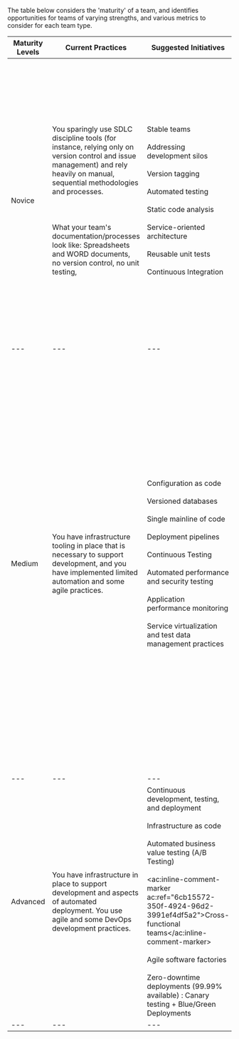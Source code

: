 


The table below considers the 'maturity' of a team, and identifies opportunities for teams of varying strengths, and various metrics to consider for each team type.


| Maturity Levels | Current Practices | Suggested Initiatives | Use These Metrics |
| --- | --- | --- | --- |
| Novice | You sparingly use SDLC discipline tools (for instance, relying only on version control and issue management) and rely heavily on manual, sequential methodologies and processes.<br><br><br><br>What your team's documentation/processes look like: Spreadsheets and WORD documents, no version control, no unit testing,<br> | Stable teams<br><br>Addressing development silos<br><br>Version tagging<br><br>Automated testing<br><br>Static code analysis<br><br>Service-oriented architecture<br><br>Reusable unit tests<br><br>Continuous Integration<br> | <ul><li>Return on investment</li><li>User satisfaction</li><li>Resource allocation</li><li>Team distribution</li><li>Cycle time</li><li>Throughput</li><li>Development vs. stabilization</li><li>Firefighting</li><li>Methodology</li><li>Steps necessary for authentications</li><li>Personnel necessary for deployment</li><li>Emergency vs. scheduled</li><li>Broken builds</li><li>Issues related to environment parity</li><li>Defect escape rate</li><li>Number of defects</li></ul> |
| --- | --- | --- | --- |
| Medium | You have infrastructure tooling in place that is necessary to support development, and you have implemented limited automation and some agile practices. | Configuration as code<br><br>Versioned databases<br><br>Single mainline of code<br><br>Deployment pipelines<br><br>Continuous Testing<br><br>Automated performance and security testing<br><br>Application performance monitoring<br><br>Service virtualization and test data management practices<br> | <ul><li>Earned business value</li><li>Effectiveness and user experience</li><li>Team incentives and empowerment</li><li>Features tied to business cases</li><li>Cycle time</li><li>Throughput</li><li>Repeatable processes</li><li>Burn down</li><li>Velocity Issues related to data synchronization and change</li><li>Automated build functionality</li><li>Projects associated with version control, issue management and deployment tools</li><li>Separation of concerns</li><li>Code and test reviews</li><li>Source code standards and static code analysis</li><li>Test coverage</li><li>Test cycles: Time to detect and resolve</li><li>Dynamic and performance testing</li></ul> |
| --- | --- | --- | --- |
| Advanced | You have infrastructure in place to support development and aspects of automated deployment. You use agile and some DevOps development practices. | Continuous development, testing, and deployment<br><br>Infrastructure as code<br><br>Automated business value testing (A/B Testing)<br><br><ac:inline-comment-marker ac:ref="6cb15572-350f-4924-96d2-3991ef4df5a2">Cross-functional teams</ac:inline-comment-marker><br><br>Agile software factories<br><br>Zero-downtime deployments (99.99% available) : Canary testing + Blue/Green Deployments<br> | <ul><li>User adoption, engagement and retention</li><li>Configuration and infrastructure automation</li><li>Issues related to configuration, data center and traffic</li><li>Component coupling, interface versioning and complexity</li><li>Branching by abstraction</li><li>Reusable components</li><li>Zero-downtime deployments</li></ul> |
| --- | --- | --- | --- |

